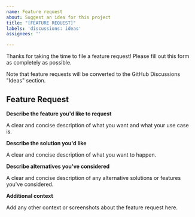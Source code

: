 ```yaml
---
name: Feature request
about: Suggest an idea for this project
title: "[FEATURE REQUEST]"
labels: 'discussions: ideas'
assignees: ''

---
```


Thanks for taking the time to file a feature request! Please fill out this form as completely as possible.

Note that feature requests will be converted to the GitHub Discussions "Ideas" section.

## Feature Request

**Describe the feature you'd like to request**

A clear and concise description of what you want and what your use case is.

**Describe the solution you'd like**

A clear and concise description of what you want to happen.

**Describe alternatives you've considered**

A clear and concise description of any alternative solutions or features you've considered.

**Additional context**

Add any other context or screenshots about the feature request here.

